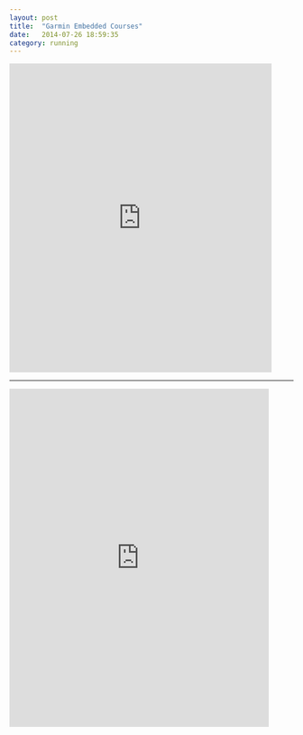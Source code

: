 ```yaml
---
layout: post
title:  "Garmin Embedded Courses"
date:   2014-07-26 18:59:35
category: running
---
```


<iframe width='465' height='548' frameborder='0' src='http://connect.garmin.com:80/activity/embed/549962898'></iframe>

<hr/>

<iframe width='460' height='600' frameborder='0' src='http://connect.garmin.com:80/course/embed/7393712'></iframe>

